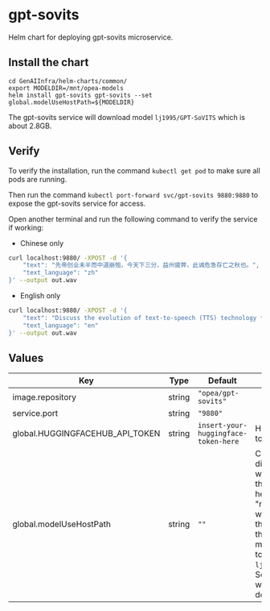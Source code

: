 # gpt-sovits

Helm chart for deploying gpt-sovits microservice.

## Install the chart

```console
cd GenAIInfra/helm-charts/common/
export MODELDIR=/mnt/opea-models
helm install gpt-sovits gpt-sovits --set global.modelUseHostPath=${MODELDIR}
```

The gpt-sovits service will download model `lj1995/GPT-SoVITS` which is about 2.8GB.

## Verify

To verify the installation, run the command `kubectl get pod` to make sure all pods are running.

Then run the command `kubectl port-forward svc/gpt-sovits 9880:9880` to expose the gpt-sovits service for access.

Open another terminal and run the following command to verify the service if working:

- Chinese only

```bash
curl localhost:9880/ -XPOST -d '{
    "text": "先帝创业未半而中道崩殂，今天下三分，益州疲弊，此诚危急存亡之秋也。",
    "text_language": "zh"
}' --output out.wav
```

- English only

```bash
curl localhost:9880/ -XPOST -d '{
    "text": "Discuss the evolution of text-to-speech (TTS) technology from its early beginnings to the present day. Highlight the advancements in natural language processing that have contributed to more realistic and human-like speech synthesis. Also, explore the various applications of TTS in education, accessibility, and customer service, and predict future trends in this field. Write a comprehensive overview of text-to-speech (TTS) technology.",
    "text_language": "en"
}' --output out.wav
```

## Values

| Key                             | Type   | Default                              | Description                                                                                                                                                                                                                                                                        |
| ------------------------------- | ------ | ------------------------------------ | ---------------------------------------------------------------------------------------------------------------------------------------------------------------------------------------------------------------------------------------------------------------------------------- |
| image.repository                | string | `"opea/gpt-sovits"`                  |                                                                                                                                                                                                                                                                                    |
| service.port                    | string | `"9880"`                             |                                                                                                                                                                                                                                                                                    |
| global.HUGGINGFACEHUB_API_TOKEN | string | `insert-your-huggingface-token-here` | Hugging Face API token                                                                                                                                                                                                                                                             |
| global.modelUseHostPath         | string | `""`                                 | Cached models directory, service will not download if the model is cached here. The host path "modelUseHostPath" will be mounted to the container and the downloaded model will be saved to directory `lj1995/GPT-SoVITS`. Set this to null/empty will force it to download model. |
